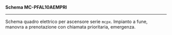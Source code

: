 __Schema MC-PFAL10AEMPRI__

---

Schema quadro elettrico per ascensore serie `mcpx`. Impianto a fune, manovra a prenotazione
con chiamata prioritaria, emergenza.
